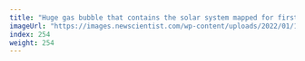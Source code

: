 ```yaml
---
title: "Huge gas bubble that contains the solar system mapped for first time"
imageUrl: "https://images.newscientist.com/wp-content/uploads/2022/01/12151302/PRI_218192335.jpg?width=600"
index: 254
weight: 254
---
```

